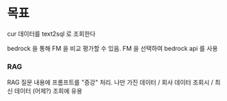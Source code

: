 # 목표
cur 데이터를 text2sql 로 조회한다

bedrock 을 통해 FM 을 비교 평가할 수 있음. FM 을 선택하여 bedrock api 를 사용
### RAG
RAG 질문 내용에 프롬프트를 "증강" 처리.
나만 가진 데이터 / 회사 데이터 조회시 / 최신 데이터 (어제?) 조회에 유용


